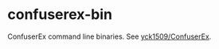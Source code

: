 # confuserex-bin
ConfuserEx command line binaries. See [yck1509/ConfuserEx](https://github.com/yck1509/ConfuserEx).
